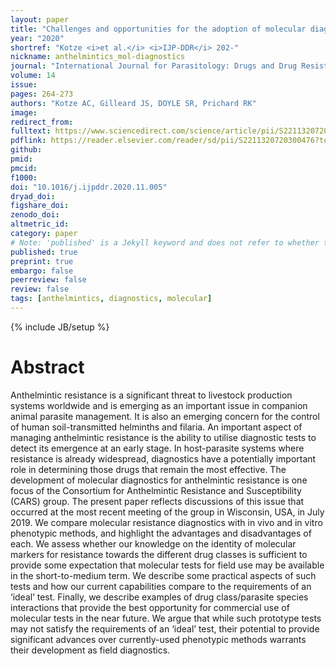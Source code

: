 ```yaml
---
layout: paper
title: "Challenges and opportunities for the adoption of molecular diagnostics for anthelmintic resistance"
year: "2020"
shortref: "Kotze <i>et al.</i> <i>IJP-DDR</i> 202-"
nickname: anthelmintics_mol-diagnostics
journal: "International Journal for Parasitology: Drugs and Drug Resistance"
volume: 14
issue:
pages: 264-273
authors: "Kotze AC, Gilleard JS, DOYLE SR, Prichard RK"
image: 
redirect_from: 
fulltext: https://www.sciencedirect.com/science/article/pii/S2211320720300476?via%3Dihub 
pdflink: https://reader.elsevier.com/reader/sd/pii/S2211320720300476?token=8A2E86DB685CE8C86B8987F7ECBF8A69D9AE3ACDD1C26D0B7CAE06140AEF29951B2E05E2D31CE7DB3F6652206BE6CE55&originRegion=eu-west-1&originCreation=20211017154925
github: 
pmid: 
pmcid: 
f1000: 
doi: "10.1016/j.ijpddr.2020.11.005"
dryad_doi:
figshare_doi: 
zenodo_doi: 
altmetric_id: 
category: paper
# Note: 'published' is a Jekyll keyword and does not refer to whether the paper is published, but rather to whether this Markdown should be part of the rendered site.
published: true
preprint: true
embargo: false	
peerreview: false
review: false
tags: [anthelmintics, diagnostics, molecular]
---
```

{% include JB/setup %}

# Abstract 

Anthelmintic resistance is a significant threat to livestock production systems worldwide and is emerging as an important issue in companion animal parasite management. It is also an emerging concern for the control of human soil-transmitted helminths and filaria. An important aspect of managing anthelmintic resistance is the ability to utilise diagnostic tests to detect its emergence at an early stage. In host-parasite systems where resistance is already widespread, diagnostics have a potentially important role in determining those drugs that remain the most effective. The development of molecular diagnostics for anthelmintic resistance is one focus of the Consortium for Anthelmintic Resistance and Susceptibility (CARS) group. The present paper reflects discussions of this issue that occurred at the most recent meeting of the group in Wisconsin, USA, in July 2019. We compare molecular resistance diagnostics with in vivo and in vitro phenotypic methods, and highlight the advantages and disadvantages of each. We assess whether our knowledge on the identity of molecular markers for resistance towards the different drug classes is sufficient to provide some expectation that molecular tests for field use may be available in the short-to-medium term. We describe some practical aspects of such tests and how our current capabilities compare to the requirements of an ‘ideal’ test. Finally, we describe examples of drug class/parasite species interactions that provide the best opportunity for commercial use of molecular tests in the near future. We argue that while such prototype tests may not satisfy the requirements of an ‘ideal’ test, their potential to provide significant advances over currently-used phenotypic methods warrants their development as field diagnostics.
